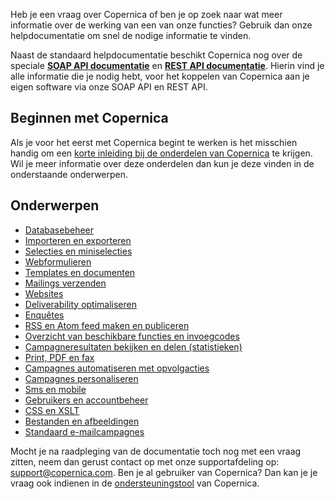 Heb je een vraag over Copernica of ben je op zoek naar wat meer
informatie over de werking van een van onze functies? Gebruik dan onze
helpdocumentatie om snel de nodige informatie te vinden.

Naast de standaard helpdocumentatie beschikt Copernica nog over de
speciale [**SOAP API documentatie**](./soap-api-documentatie.md "SOAP API Documentatie")
en [**REST API documentatie**](../en/the-copernica-rest-api.md "REST API Documentatie").
Hierin vind je alle informatie die je nodig hebt, voor het koppelen van
Copernica aan je eigen software via onze SOAP API en REST API.

Beginnen met Copernica
----------------------

Als je voor het eerst met Copernica begint te werken is het misschien
handig om een [korte inleiding bij de onderdelen van
Copernica](./getting-started---a-brief-overview-of-the-software.md)
te krijgen. Wil je meer informatie over deze onderdelen dan kun je deze
vinden in de onderstaande onderwerpen.

Onderwerpen
-----------

-   [Databasebeheer](./databasebeheer.md)
-   [Importeren en exporteren](./importeren-en-exporteren.md)
-   [Selecties en miniselecties](./selecties-en-miniselecties.md)
-   [Webformulieren](./webformulieren.md "webformulieren maken en publiceren")
-   [Templates en documenten](./templates-en-documenten.md "Templates en documenten")
-   [Mailings verzenden](./mailings-verzenden.md)
-   [Websites](./websites.md "websites")
-   [Deliverability optimaliseren](./deliverability-optimaliseren.md)
-   [Enquêtes](./enquetes-maken.md)
-   [RSS en Atom feed maken en publiceren](./rss-en-atom-feeds-maken-en-publiceren.md)
-   [Overzicht van beschikbare functies en invoegcodes](./overzicht-van-beschikbare-functies-en-invoegcodes.md)
-   [Campagneresultaten bekijken en delen (statistieken)](./campagneresultaten-bekijken-en-delen.md)
-   [Print, PDF en fax](./print-pdf-en-fax.md)
-   [Campagnes automatiseren met opvolgacties](./campagnes-automatiseren-met-opvolgacties.md)
-   [Campagnes personaliseren](./campagnes-personaliseren.md)
-   [Sms en mobile](./sms-en-mobile.md)
-   [Gebruikers en accountbeheer](./gebruikers-en-accountbeheer.md)
-   [CSS en XSLT](../en/css-and-xslt.md)
-   [Bestanden en afbeeldingen](./bestanden-en-afbeeldingen.md)
-   [Standaard e-mailcampagnes](./standaard-email-campagnes.md)

Mocht je na raadpleging van de documentatie toch nog met een vraag
zitten, neem dan gerust contact op met onze supportafdeling op:
[support@copernica.com](mailto:support@copernica.com "support@copernica.com").
Ben je al gebruiker van Copernica? Dan kan je je vraag ook indienen in
de [ondersteuningstool](http://www.copernica.com/nl/ondersteuning/tickets "Ondersteuningstool")
van Copernica.
